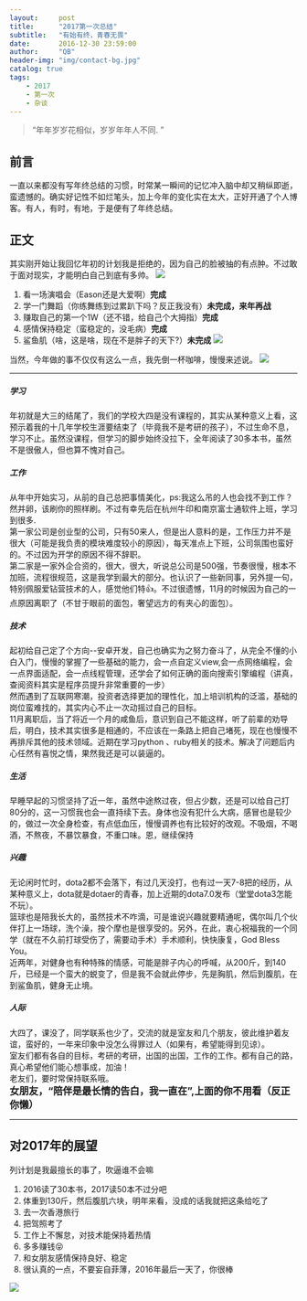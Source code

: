 ```yaml
---
layout:     post
title:      "2017第一次总结"
subtitle:   "有始有终，青春无畏"
date:       2016-12-30 23:59:00
author:     "QB"
header-img: "img/contact-bg.jpg"
catalog: true
tags:
    - 2017
    - 第一次
    - 杂谈
---
```


> “年年岁岁花相似，岁岁年年人不同. ”



## 前言

一直以来都没有写年终总结的习惯，时常某一瞬间的记忆冲入脑中却又稍纵即逝，蛮遗憾的。确实好记性不如烂笔头，加上今年的变化实在太大，正好开通了个人博客。有人，有时，有地，于是便有了年终总结。

## 正文

其实刚开始让我回忆年初的计划我是拒绝的，因为自己的脸被抽的有点肿。不过敢于面对现实，才能明白自己到底有多帅。
![](http://oh343spqg.bkt.clouddn.com/timg-2.jpeg)

1. 看一场演唱会（Eason还是大爱啊）<b>完成</b>
2. 学一门舞蹈（你练舞练到过累趴下吗？反正我没有）<b>未完成，来年再战</b>
3. 赚取自己的第一个1W（还不错，给自己个大拇指）<b>完成</b>
4. 感情保持稳定（蛮稳定的，没毛病）<b>完成</b>
5. 鲨鱼肌（啥，这是啥，现在不是胖子的天下?）<b>未完成</b>
![](http://oh343spqg.bkt.clouddn.com/2016123109230934721timg-3.jpeg)

当然，今年做的事不仅仅有这么一点，我先倒一杯咖啡，慢慢来述说。
![](http://oh343spqg.bkt.clouddn.com/2016123109255431703958cb5b7d0a20cf4a6c0c9c970094b36acaf9966.jpg)


---


##### 学习

年初就是大三的结尾了，我们的学校大四是没有课程的，其实从某种意义上看，这预示着我的十几年学校生涯要结束了（毕竟我不是考研的孩子），不过生命不息，学习不止。虽然没课程，但学习的脚步始终没拉下，全年阅读了30多本书，虽然不是很傲人，但也算不愧对自己。

##### 工作

从年中开始实习，从前的自己总把事情美化，ps:我这么吊的人也会找不到工作？ 然并卵，该刷你的照样刷。不过有幸先后在杭州牛印和南京富士通软件上班，学习到很多.<br>
第一家公司是创业型的公司，只有50来人，但是出人意料的是，工作压力并不是很大（可能是我负责的模块难度较小的原因），每天准点上下班，公司氛围也蛮好的。不过因为开学的原因不得不辞职。<br>
第二家是一家外企合资的，很大，很大，听说总公司是500强，节奏很慢，根本不加班，流程很规范，这是我学到最大的部分。也认识了一些新同事，另外提一句，特别佩服爱钻营技术的人，感觉他们特👍。不过很遗憾，11月的时候因为自己的一点原因离职了（不甘于眼前的面包，奢望远方的有夹心的面包）。

##### 技术

起初给自己定了个方向--安卓开发，自己也确实为之努力奋斗了，从完全不懂的小白入门，慢慢的掌握了一些基础的能力，会一点自定义view,会一点网络编程，会一点界面适配，会一点线程管理，还学会了如何正确的面向搜索引擎编程（讲真，查阅资料其实是程序员提升非常重要的一步）<br>
然而遇到了互联网寒潮，投资者选择更加的理性化，加上培训机构的泛滥，基础的岗位蛮难找的，其实内心不止一次动摇过自己的目标。<br>
11月离职后，当了将近一个月的咸鱼后，意识到自己不能这样，听了前辈的劝导后，明白，技术其实很多是相通的，不应该在一条路上把自己堵死，现在也慢慢不再排斥其他的技术领域。近期在学习python 、ruby相关的技术。解决了问题后内心任然有喜悦之情，果然我还是可以装逼的。

##### 生活

早睡早起的习惯坚持了近一年，虽然中途熬过夜，但占少数，还是可以给自己打80分的，这一习惯我也会一直持续下去。身体也没有犯什么大病，感冒也是较少的，做过一次全身检查，有点低血压，慢慢调养也有比较好的改观。不吸烟，不喝酒，不熬夜，不暴饮暴食，不重口味。恩，继续保持

##### 兴趣

无论闲时忙时，dota2都不会落下，有过几天没打，也有过一天7-8把的经历，从某种意义上，dota就是dotaer的青春，加上近期的dota7.0发布（堂堂dota3怎能不玩）。<br>
篮球也是陪我长大的，虽然技术不咋滴，可是谁说兴趣就要精通呢，偶尔叫几个伙伴打上一场球，洗个澡，按个摩也是很享受的。另外，在此，衷心祝福我的一个同学（就在不久前打球受伤了，需要动手术）手术顺利，快快康复，God Bless You。<br>
近两年，对健身也有种特殊的情感，可能是胖子内心的呼喊，从200斤，到140斤，已经是一个蛮大的蜕变了，但是我不会就此停步，先是胸肌，然后到腹肌，在到鲨鱼肌，健身无止境。

##### 人际
大四了，课没了，同学联系也少了，交流的就是室友和几个朋友，彼此维护着友谊，蛮好的，一年来印象中没怎么得罪过人（如果有，希望能得到见谅）。<br>
室友们都有各自的目标，考研的考研，出国的出国，工作的工作。都有自己的路，真心希望他们能心想事成，加油！<br>
老友们，要时常保持联系哦。<br>
<big><b>女朋友，“陪伴是最长情的告白，我一直在”,上面的你不用看（反正你懒）</b></big>

---

## 对2017年的展望

列计划是我最擅长的事了，吹逼谁不会嘛

1. 2016读了30本书，2017读50本不过分吧
2. 体重到130斤，然后腹肌六块，明年来看，没成的话我就把这条给吃了
3. 去一次香港旅行
4. 把驾照考了
5. 工作上不懈怠，对技术能保持着热情
6. 多多赚钱😝
7. 和女朋友感情保持良好、稳定
8. 很认真的一点，不要妄自菲薄，2016年最后一天了，你很棒

![](http://oh343spqg.bkt.clouddn.com/201612311028154205457f774491a3e22657.jpg)




